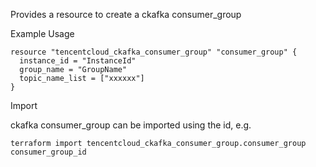 Provides a resource to create a ckafka consumer_group

Example Usage

```hcl
resource "tencentcloud_ckafka_consumer_group" "consumer_group" {
  instance_id = "InstanceId"
  group_name = "GroupName"
  topic_name_list = ["xxxxxx"]
}
```

Import

ckafka consumer_group can be imported using the id, e.g.

```
terraform import tencentcloud_ckafka_consumer_group.consumer_group consumer_group_id
```